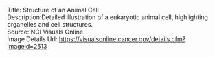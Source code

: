 Title: Structure of an Animal Cell\
Description:Detailed illustration of a eukaryotic animal cell, highlighting organelles and cell structures.\
Source: NCI Visuals Online\
Image Details Url: https://visualsonline.cancer.gov/details.cfm?imageid=2513